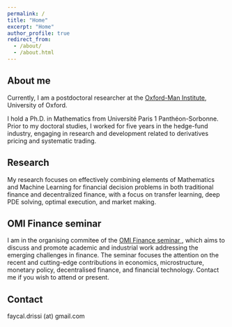 ```yaml
---
permalink: /
title: "Home"
excerpt: "Home"
author_profile: true
redirect_from: 
  - /about/
  - /about.html
---
```


## About me
Currently, I am a postdoctoral researcher at the [Oxford-Man Institute](https://oxford-man.ox.ac.uk/), University of Oxford. 

I hold a Ph.D. in Mathematics from Université Paris 1 Panthéon-Sorbonne. Prior to my doctoral studies, I worked for five years in the hedge-fund industry, engaging in research and development related to derivatives pricing and systematic trading.

## Research

My research focuses on effectively combining elements of Mathematics and Machine Learning for financial decision problems in both traditional finance and decentralized finance, with a focus on transfer learning, deep PDE solving, optimal execution, and market making.

## OMI Finance seminar
I am in the organising commitee of the [OMI Finance seminar ](https://oxford-man.ox.ac.uk/omifinanceseminar/), which aims to discuss and promote academic and industrial work addressing the emerging challenges in finance. The seminar focuses the attention on the recent and cutting-edge contributions in economics, microstructure, monetary policy, decentralised finance, and financial technology. Contact me if you wish to attend or present.

## Contact
faycal.drissi (at) gmail.com